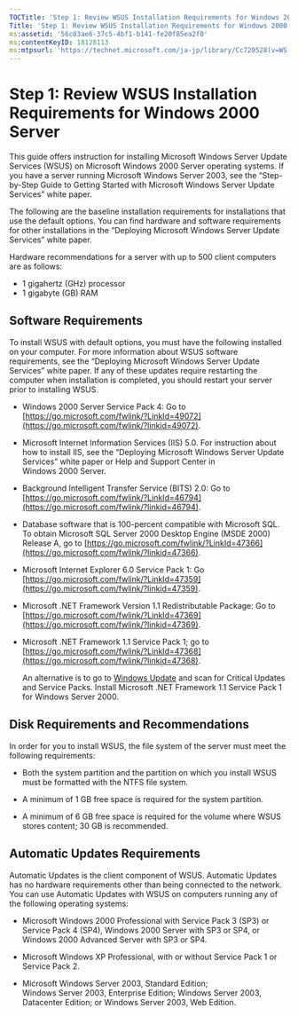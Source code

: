 ```yaml
---
TOCTitle: 'Step 1: Review WSUS Installation Requirements for Windows 2000 Server'
Title: 'Step 1: Review WSUS Installation Requirements for Windows 2000 Server'
ms:assetid: '56c03ae6-37c5-4bf1-b141-fe20f85ea2f0'
ms:contentKeyID: 18128113
ms:mtpsurl: 'https://technet.microsoft.com/ja-jp/library/Cc720528(v=WS.10)'
---
```


Step 1: Review WSUS Installation Requirements for Windows 2000 Server
=====================================================================

This guide offers instruction for installing Microsoft Windows Server Update Services (WSUS) on Microsoft Windows 2000 Server operating systems. If you have a server running Microsoft Windows Server 2003, see the “Step-by-Step Guide to Getting Started with Microsoft Windows Server Update Services” white paper.

The following are the baseline installation requirements for installations that use the default options. You can find hardware and software requirements for other installations in the “Deploying Microsoft Windows Server Update Services” white paper.

Hardware recommendations for a server with up to 500 client computers are as follows:

-   1 gigahertz (GHz) processor
-   1 gigabyte (GB) RAM

Software Requirements
---------------------

To install WSUS with default options, you must have the following installed on your computer. For more information about WSUS software requirements, see the “Deploying Microsoft Windows Server Update Services” white paper. If any of these updates require restarting the computer when installation is completed, you should restart your server prior to installing WSUS.

-   Windows 2000 Server Service Pack 4: Go to [https://go.microsoft.com/fwlink/?LinkId=49072](https://go.microsoft.com/fwlink/?linkid=49072).

-   Microsoft Internet Information Services (IIS) 5.0. For instruction about how to install IIS, see the “Deploying Microsoft Windows Server Update Services” white paper or Help and Support Center in Windows 2000 Server.

-   Background Intelligent Transfer Service (BITS) 2.0: Go to [https://go.microsoft.com/fwlink/?LinkId=46794](https://go.microsoft.com/fwlink/?linkid=46794).

-   Database software that is 100-percent compatible with Microsoft SQL. To obtain Microsoft SQL Server 2000 Desktop Engine (MSDE 2000) Release A, go to [https://go.microsoft.com/fwlink/?LinkId=47366](https://go.microsoft.com/fwlink/?linkid=47366).

-   Microsoft Internet Explorer 6.0 Service Pack 1: Go [https://go.microsoft.com/fwlink/?LinkId=47359](https://go.microsoft.com/fwlink/?linkid=47359).

-   Microsoft .NET Framework Version 1.1 Redistributable Package: Go to [https://go.microsoft.com/fwlink/?LinkId=47369](https://go.microsoft.com/fwlink/?linkid=47369).

-   Microsoft .NET Framework 1.1 Service Pack 1; go to [https://go.microsoft.com/fwlink/?LinkId=47368](https://go.microsoft.com/fwlink/?linkid=47368).

    An alternative is to go to [Windows Update](https://go.microsoft.com/fwlink/?linkid=47370) and scan for Critical Updates and Service Packs. Install Microsoft .NET Framework 1.1 Service Pack 1 for Windows Server 2000.

Disk Requirements and Recommendations
-------------------------------------

In order for you to install WSUS, the file system of the server must meet the following requirements:

-   Both the system partition and the partition on which you install WSUS must be formatted with the NTFS file system.

-   A minimum of 1 GB free space is required for the system partition.

-   A minimum of 6 GB free space is required for the volume where WSUS stores content; 30 GB is recommended.

Automatic Updates Requirements
------------------------------

Automatic Updates is the client component of WSUS. Automatic Updates has no hardware requirements other than being connected to the network. You can use Automatic Updates with WSUS on computers running any of the following operating systems:

-   Microsoft Windows 2000 Professional with Service Pack 3 (SP3) or Service Pack 4 (SP4), Windows 2000 Server with SP3 or SP4, or Windows 2000 Advanced Server with SP3 or SP4.

-   Microsoft Windows XP Professional, with or without Service Pack 1 or Service Pack 2.

-   Microsoft Windows Server 2003, Standard Edition; Windows Server 2003, Enterprise Edition; Windows Server 2003, Datacenter Edition; or Windows Server 2003, Web Edition.
